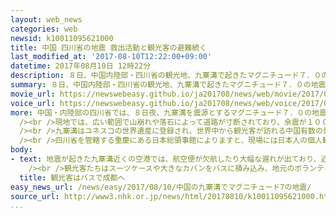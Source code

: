 ```yaml
---
layout: web_news
categories: web
newsid: k10011095621000
title: 中国 四川省の地震 救出活動と観光客の避難続く
last_modified_at: '2017-08-10T12:22:00+09:00'
datetime: 2017年08月10日 12時22分
description: ８日、中国内陸部・四川省の観光地、九寨溝で起きたマグニチュード７．０の地震では、これまでに１９人が死亡し、３４３人がけがをしました。現地では、地元政府が孤立した住民の救出活動を続けているほか、訪れていた観光客を大型バスに乗せて避難を進めています。
summary: ８日、中国内陸部・四川省の観光地、九寨溝で起きたマグニチュード７．０の地震では、これまでに１９人が死亡し、３４３人がけがをしました。現地では、地元政府が孤立した住民の救出活動を続けているほか、訪れていた観光客を大型バスに乗せて避難を進めています。
movie_url: https://newswebeasy.github.io/ja201708/news/web/movie/2017/08/10/k10011095621000.mp4
voice_url: https://newswebeasy.github.io/ja201708/news/web/voice/2017/08/10/k10011095621000.mp3
more: 中国・内陸部の四川省では、８日夜、九寨溝を震源とするマグニチュード７．０の地震が起き、国営の中国中央テレビによりますと、これまでに観光客を含む１９人が死亡し、３４３人がけがをしました。<br
  /><br />現地では、広い範囲で山崩れや落石によって道路が寸断されており、余震が１０００回以上続く中、警察などが孤立した住民などの救出活動を続けています。<br
  /><br />九寨溝はユネスコの世界遺産に登録され、世界中から観光客が訪れる中国有数の景勝地で、九寨溝近くの空港では、航空便の欠航や大幅な遅れで９日夜も多くの人がロビーで夜を明かしました。地元政府は、観光客など６万人近くを安全な場所に避難させたとしていて、空港近くの町の中心部では、観光客たちが地元政府が手配した大型バスに乗って四川省の中心都市、成都に向けて出発していました。<br
  /><br />四川省を管轄する重慶にある日本総領事館によりますと、現場には日本人の個人観光客もいるということで、電話などで連絡を取りながら支援を行っているということです。
body:
- text: 地震が起きた九寨溝近くの空港では、航空便が欠航したり大幅な遅れが出ており、近くの町の中心部には、避難してきた大勢の観光客が集まり、地元政府が手配した大型バスに乗り込み、およそ６００キロの道のりがある四川省の中心都市、成都に向かう姿が見られました。<br
    /><br />観光客たちはスーツケースや大きなカバンをバスに積み込み、地元のボランティアに見送られながら、次々とバスに乗って出発していきました。<br />河北省から訪れた男性は「飛行機で直接帰れないので、これからバスで成都に行き、そこから家に帰ります」と疲れた表情で話していました。
  title: 観光客はバスで成都へ
easy_news_url: /news/easy/2017/08/10/中国の九寨溝でマグニチュード7の地震/
source_url: http://www3.nhk.or.jp/news/html/20170810/k10011095621000.html?utm_int=nsearch_contents_search-items_001
...
```

